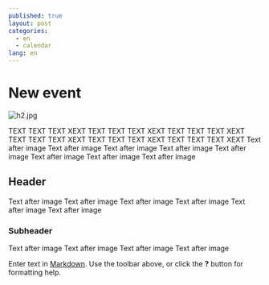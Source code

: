```yaml
---
published: true
layout: post
categories: 
  - en
  - calendar
lang: en
---
```

# New event

![h2.jpg]({{site.baseurl}}/images/h2.jpg)

TEXT TEXT TEXT XEXT  TEXT TEXT TEXT XEXT TEXT TEXT TEXT XEXT TEXT TEXT TEXT XEXT TEXT TEXT TEXT XEXT TEXT TEXT TEXT XEXT 
Text after image Text after image Text after image Text after image Text after image Text after image Text after image Text after image 

## Header

Text after image Text after image 
Text after image Text after image 
Text after image Text after image 

### Subheader

Text after image Text after image 
Text after image Text after image 

Enter text in [Markdown](http://daringfireball.net/projects/markdown/). Use the toolbar above, or click the **?** button for formatting help.
